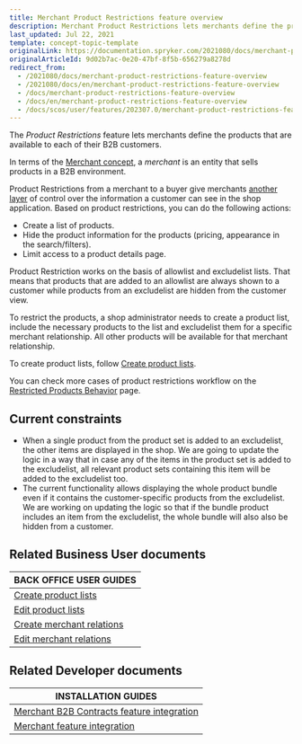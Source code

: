 ```yaml
---
title: Merchant Product Restrictions feature overview
description: Merchant Product Restrictions lets merchants define the products that are available to each of their B2B customers.
last_updated: Jul 22, 2021
template: concept-topic-template
originalLink: https://documentation.spryker.com/2021080/docs/merchant-product-restrictions-feature-overview
originalArticleId: 9d02b7ac-0e20-47bf-8f5b-656279a8278d
redirect_from:
  - /2021080/docs/merchant-product-restrictions-feature-overview
  - /2021080/docs/en/merchant-product-restrictions-feature-overview
  - /docs/merchant-product-restrictions-feature-overview
  - /docs/en/merchant-product-restrictions-feature-overview
  - /docs/scos/user/features/202307.0/merchant-product-restrictions-feature-overview.html
---
```


The _Product Restrictions_ feature lets merchants define the products that are available to each of their B2B customers.

In terms of the [Merchant concept](/docs/pbc/all/merchant-management/{{page.version}}/base-shop/merchant-b2b-contracts-feature-overview.html), a *merchant* is an entity that sells products in a B2B environment.

Product Restrictions from a merchant to a buyer give merchants [another layer](/docs/pbc/all/customer-relationship-management/{{page.version}}/customer-access-feature-overview.html) of control over the information a customer can see in the shop application. Based on product restrictions, you can do the following actions:

* Create a list of products.
* Hide the product information for the products (pricing, appearance in the search/filters).
* Limit access to a product details page.

Product Restriction works on the basis of allowlist and excludelist lists. That means that products that are added to an allowlist are always shown to a customer while products from an excludelist are hidden from the customer view.

To restrict the products, a shop administrator needs to create a product list, include the necessary products to the list and excludelist them for a specific merchant relationship. All other products will be available for that merchant relationship.

To create product lists, follow [Create product lists](/docs/pbc/all/product-information-management/{{page.version}}/base-shop//manage-in-the-back-office/product-lists/create-product-lists.html).

You can check more cases of product restrictions workflow on the [Restricted Products Behavior](/docs/pbc/all/merchant-management/{{page.version}}/base-shop/merchant-product-restrictions-feature-overview/restricted-products-behavior.html) page.

## Current constraints

- When a single product from the product set is added to an excludelist, the other items are displayed in the shop. We are going to update the logic in a way that in case any of the items in the product set is added to the excludelist, all relevant product sets containing this item will be added to the excludelist too.
-  The current functionality allows displaying the whole product bundle even if it contains the customer-specific products from the excludelist. We are working on updating the logic so that if the bundle product includes an item from the excludelist, the whole bundle will also also be hidden from a customer.

## Related Business User documents

|BACK OFFICE USER GUIDES|
|---|
| [Create product lists](/docs/pbc/all/product-information-management/{{page.version}}/base-shop//manage-in-the-back-office/product-lists/create-product-lists.html)  |
| [Edit product lists](/docs/pbc/all/product-information-management/{{page.version}}/base-shop/manage-in-the-back-office/product-lists/edit-product-lists.html) |
| [Create merchant relations](/docs/pbc/all/merchant-management/{{page.version}}/base-shop/manage-in-the-back-office/create-merchant-relations.html) |
| [Edit merchant relations](/docs/pbc/all/merchant-management/{{page.version}}/base-shop/manage-in-the-back-office/edit-merchant-relations.html) |

## Related Developer documents

| INSTALLATION GUIDES |
|---------|
| [Merchant B2B Contracts feature integration](/docs/pbc/all/merchant-management/{{page.version}}/base-shop/install-and-upgrade/install-the-merchant-b2b-contracts-feature.html) |
| [Merchant feature integration](/docs/pbc/all/merchant-management/{{page.version}}/base-shop/install-and-upgrade/install-the-merchant-feature.html) |
